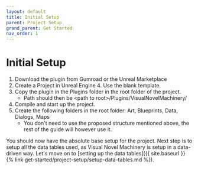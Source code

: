 ```yaml
---
layout: default
title: Initial Setup
parent: Project Setup
grand_parent: Get Started
nav_order: 1
---
```


# Initial Setup
1. Download the plugin from Gumroad or the Unreal Marketplace
2. Create a Project in Unreal Engine 4. Use the blank template.
3. Copy the plugin in the Plugins folder in the root folder of the project.
    - Path should then be \<path to root\>/Plugins/VisualNovelMachinery/
4. Compile and start up the project.
5. Create the following folders in the root folder: Art, Blueprints, Data, Dialogs, Maps
    - You don't need to use the proposed structure mentioned above, the rest of the guide will however use it.

You should now have the absolute base setup for the project. Next step is to setup all the data tables used, as Visual Novel Machinery is setup in a data-driven way. Let's move on to [setting up the data tables]({{ site.baseurl }}{% link get-started/project-setup/setup-data-tables.md %}).
